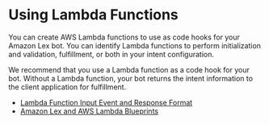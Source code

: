 # Using Lambda Functions<a name="using-lambda"></a>

You can create AWS Lambda functions to use as code hooks for your Amazon Lex bot\. You can identify Lambda functions to perform initialization and validation, fulfillment, or both in your intent configuration\.

We recommend that you use a Lambda function as a code hook for your bot\. Without a Lambda function, your bot returns the intent information to the client application for fulfillment\. 


+ [Lambda Function Input Event and Response Format](lambda-input-response-format.md)
+ [Amazon Lex and AWS Lambda Blueprints](lex-lambda-blueprints.md)
